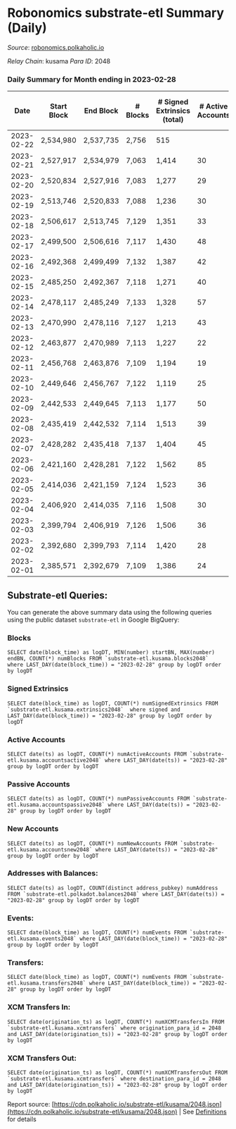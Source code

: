 # Robonomics substrate-etl Summary (Daily)

_Source_: [robonomics.polkaholic.io](https://robonomics.polkaholic.io)

*Relay Chain*: kusama
*Para ID*: 2048



### Daily Summary for Month ending in 2023-02-28


| Date | Start Block | End Block | # Blocks | # Signed Extrinsics (total) | # Active Accounts | # Passive | # New | # Addresses with Balances | # Events | # Transfers | # XCM Transfers In | # XCM Transfers Out | Issues | 
| ---- | ----------- | --------- | -------- | --------------------------- | ----------------- | --------- | ----- | ------------------------- | -------- | ----------- | ------------------ | ------------------- | ------ |
| 2023-02-22 | 2,534,980 | 2,537,735 | 2,756 | 515 |  |  |  |  | 15,976 | 8 ($2,944.25) |   |   |  |
| 2023-02-21 | 2,527,917 | 2,534,979 | 7,063 | 1,414 | 30 |  | 1 | 3,138 | 41,087 | 4 ($2,324.38) |   |   |  |
| 2023-02-20 | 2,520,834 | 2,527,916 | 7,083 | 1,277 | 29 |  | 2 | 3,137 | 40,888 | 8 ($5,223.83) | 1 ($52.69) | 2 ($2,164.39) |  |
| 2023-02-19 | 2,513,746 | 2,520,833 | 7,088 | 1,236 | 30 |  | 5 | 3,135 | 41,013 | 22 ($21,911.62) |   | 5 ($2,691.18) |  |
| 2023-02-18 | 2,506,617 | 2,513,745 | 7,129 | 1,351 | 33 |  | 5 | 3,130 | 41,520 | 28 ($13,440.92) |   | 2 ($2,124.65) |  |
| 2023-02-17 | 2,499,500 | 2,506,616 | 7,117 | 1,430 | 48 |  | 2 | 3,125 | 41,904 | 41 ($39,392.29) | 6 ($5,991.44) | 2 ($901.13) |  |
| 2023-02-16 | 2,492,368 | 2,499,499 | 7,132 | 1,387 | 42 |  | 1 | 3,124 | 41,541 | 32 ($12,368.19) | 4 ($2,526.79) | 6 ($2,447.41) |  |
| 2023-02-15 | 2,485,250 | 2,492,367 | 7,118 | 1,271 | 40 |  | 3 | 3,123 | 40,790 | 27 ($13,937.44) |   | 3 ($1,435.85) |  |
| 2023-02-14 | 2,478,117 | 2,485,249 | 7,133 | 1,328 | 57 |  | 16 | 3,120 | 41,416 | 48 ($9,125.06) |   | 5 ($2,685.63) |  |
| 2023-02-13 | 2,470,990 | 2,478,116 | 7,127 | 1,213 | 43 |  | 2 | 3,104 | 40,917 | 20 ($7,249.82) | 4 ($1,996.18) |   |  |
| 2023-02-12 | 2,463,877 | 2,470,989 | 7,113 | 1,227 | 22 |  |  | 3,102 | 40,735 | 20 ($7,062.01) | 8 ($3,052.91) |   |  |
| 2023-02-11 | 2,456,768 | 2,463,876 | 7,109 | 1,194 | 19 |  | 1 | 3,102 | 40,591 | 14 ($13,798.93) | 5 ($1,561.07) |   |  |
| 2023-02-10 | 2,449,646 | 2,456,767 | 7,122 | 1,119 | 25 |  | 1 | 3,101 | 40,521 | 15 ($8,941.23) | 2 ($776.33) |   |  |
| 2023-02-09 | 2,442,533 | 2,449,645 | 7,113 | 1,177 | 50 |  | 4 | 3,100 | 41,149 | 73 ($155,592.72) | 8 ($2,517.93) | 6 ($4,660.94) |  |
| 2023-02-08 | 2,435,419 | 2,442,532 | 7,114 | 1,513 | 39 |  | 4 | 3,096 | 41,989 | 37 ($73,196.30) | 8 ($3,409.90) | 4 ($8,322.43) |  |
| 2023-02-07 | 2,428,282 | 2,435,418 | 7,137 | 1,404 | 45 |  | 5 | 3,092 | 41,842 | 48 ($50,554.67) | 10 ($3,525.34) | 9 ($8,792.70) |  |
| 2023-02-06 | 2,421,160 | 2,428,281 | 7,122 | 1,562 | 85 |  | 6 | 3,088 | 42,451 | 90 ($160,802.02) | 10 ($9,015.83) | 9 ($11,853.54) |  |
| 2023-02-05 | 2,414,036 | 2,421,159 | 7,124 | 1,523 | 36 |  | 3 | 3,083 | 41,782 | 29 ($491,879.45) | 3 ($815.34) | 3 ($484,300.72) |  |
| 2023-02-04 | 2,406,920 | 2,414,035 | 7,116 | 1,508 | 30 |  |  | 3,080 | 41,690 | 16 ($185,287.82) | 1 ($422.99) |   |  |
| 2023-02-03 | 2,399,794 | 2,406,919 | 7,126 | 1,506 | 36 |  | 3 | 3,080 | 41,706 | 13 ($2,491.14) | 4 ($1,476.70) | 2 ($222.81) |  |
| 2023-02-02 | 2,392,680 | 2,399,793 | 7,114 | 1,420 | 28 |  | 1 | 3,077 | 41,424 | 13 ($173.69) |   |   |  |
| 2023-02-01 | 2,385,571 | 2,392,679 | 7,109 | 1,386 | 24 |  | 1 | 3,076 | 41,379 | 9 ($1,339.68) | 2 ($397.07) |   |  |

## Substrate-etl Queries:
You can generate the above summary data using the following queries using the public dataset `substrate-etl` in Google BigQuery:


### Blocks
```
SELECT date(block_time) as logDT, MIN(number) startBN, MAX(number) endBN, COUNT(*) numBlocks FROM `substrate-etl.kusama.blocks2048`  where LAST_DAY(date(block_time)) = "2023-02-28" group by logDT order by logDT
```


### Signed Extrinsics
```
SELECT date(block_time) as logDT, COUNT(*) numSignedExtrinsics FROM `substrate-etl.kusama.extrinsics2048`  where signed and LAST_DAY(date(block_time)) = "2023-02-28" group by logDT order by logDT
```


### Active Accounts
```
SELECT date(ts) as logDT, COUNT(*) numActiveAccounts FROM `substrate-etl.kusama.accountsactive2048` where LAST_DAY(date(ts)) = "2023-02-28" group by logDT order by logDT
```


### Passive Accounts
```
SELECT date(ts) as logDT, COUNT(*) numPassiveAccounts FROM `substrate-etl.kusama.accountspassive2048` where LAST_DAY(date(ts)) = "2023-02-28" group by logDT order by logDT
```


### New Accounts
```
SELECT date(ts) as logDT, COUNT(*) numNewAccounts FROM `substrate-etl.kusama.accountsnew2048` where LAST_DAY(date(ts)) = "2023-02-28" group by logDT order by logDT
```


### Addresses with Balances:
```
SELECT date(ts) as logDT, COUNT(distinct address_pubkey) numAddress FROM `substrate-etl.polkadot.balances2048` where LAST_DAY(date(ts)) = "2023-02-28" group by logDT order by logDT
```


### Events:
```
SELECT date(block_time) as logDT, COUNT(*) numEvents FROM `substrate-etl.kusama.events2048` where LAST_DAY(date(block_time)) = "2023-02-28" group by logDT order by logDT
```


### Transfers:
```
SELECT date(block_time) as logDT, COUNT(*) numEvents FROM `substrate-etl.kusama.transfers2048` where LAST_DAY(date(block_time)) = "2023-02-28" group by logDT order by logDT
```


### XCM Transfers In:
```
SELECT date(origination_ts) as logDT, COUNT(*) numXCMTransfersIn FROM `substrate-etl.kusama.xcmtransfers` where origination_para_id = 2048 and LAST_DAY(date(origination_ts)) = "2023-02-28" group by logDT order by logDT
```


### XCM Transfers Out:
```
SELECT date(origination_ts) as logDT, COUNT(*) numXCMTransfersOut FROM `substrate-etl.kusama.xcmtransfers` where destination_para_id = 2048 and LAST_DAY(date(origination_ts)) = "2023-02-28" group by logDT order by logDT
```



Report source: [https://cdn.polkaholic.io/substrate-etl/kusama/2048.json](https://cdn.polkaholic.io/substrate-etl/kusama/2048.json) | See [Definitions](/DEFINITIONS.md) for details
